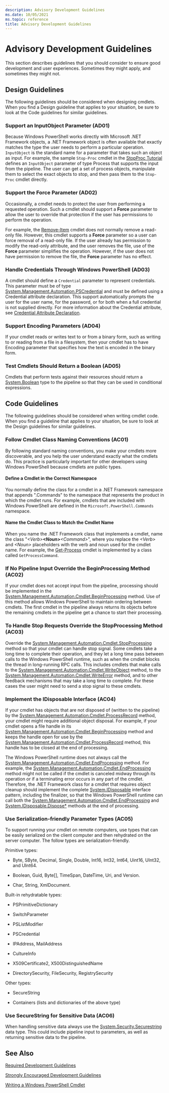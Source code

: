 ```yaml
---
description: Advisory Development Guidelines
ms.date: 10/05/2021
ms.topic: reference
title: Advisory Development Guidelines
---
```

# Advisory Development Guidelines

This section describes guidelines that you should consider to ensure good development and user
experiences. Sometimes they might apply, and sometimes they might not.

## Design Guidelines

The following guidelines should be considered when designing cmdlets. When you find a Design
guideline that applies to your situation, be sure to look at the Code guidelines for similar
guidelines.

### Support an InputObject Parameter (AD01)

Because Windows PowerShell works directly with Microsoft .NET Framework objects, a .NET Framework
object is often available that exactly matches the type the user needs to perform a particular
operation. `InputObject` is the standard name for a parameter that takes such an object as input.
For example, the sample `Stop-Proc` cmdlet in the [StopProc Tutorial](./stopproc-tutorial.md)
defines an `InputObject` parameter of type Process that supports the input from the pipeline. The
user can get a set of process objects, manipulate them to select the exact objects to stop, and then
pass them to the `Stop-Proc` cmdlet directly.

### Support the Force Parameter (AD02)

Occasionally, a cmdlet needs to protect the user from performing a requested operation. Such a
cmdlet should support a **Force** parameter to allow the user to override that protection if the
user has permissions to perform the operation.

For example, the [Remove-Item](/powershell/module/microsoft.powershell.management/remove-item)
cmdlet does not normally remove a read-only file. However, this cmdlet supports a **Force**
parameter so a user can force removal of a read-only file. If the user already has permission to
modify the read-only attribute, and the user removes the file, use of the **Force** parameter
simplifies the operation. However, if the user does not have permission to remove the file, the
**Force** parameter has no effect.

### Handle Credentials Through Windows PowerShell (AD03)

A cmdlet should define a `Credential` parameter to represent credentials. This parameter must be of
type [System.Management.Automation.PSCredential](/dotnet/api/System.Management.Automation.PSCredential)
and must be defined using a Credential attribute declaration. This support automatically prompts the
user for the user name, for the password, or for both when a full credential is not supplied
directly. For more information about the Credential attribute, see [Credential Attribute Declaration](./credential-attribute-declaration.md).

### Support Encoding Parameters (AD04)

If your cmdlet reads or writes text to or from a binary form, such as writing to or reading from a
file in a filesystem, then your cmdlet has to have Encoding parameter that specifies how the text is
encoded in the binary form.

### Test Cmdlets Should Return a Boolean (AD05)

Cmdlets that perform tests against their resources should return a [System.Boolean](/dotnet/api/System.Boolean)
type to the pipeline so that they can be used in conditional expressions.

## Code Guidelines

The following guidelines should be considered when writing cmdlet code. When you find a guideline that applies to your situation, be sure to look at the Design guidelines for similar guidelines.

### Follow Cmdlet Class Naming Conventions (AC01)

By following standard naming conventions, you make your cmdlets more discoverable, and you help the
user understand exactly what the cmdlets do. This practice is particularly important for other
developers using Windows PowerShell because cmdlets are public types.

#### Define a Cmdlet in the Correct Namespace

You normally define the class for a cmdlet in a .NET Framework namespace that appends ".Commands" to
the namespace that represents the product in which the cmdlet runs. For example, cmdlets that are
included with Windows PowerShell are defined in the `Microsoft.PowerShell.Commands` namespace.

#### Name the Cmdlet Class to Match the Cmdlet Name

When you name the .NET Framework class that implements a cmdlet, name the class
"*\<Verb>**\<Noun>**\<Command>*", where you replace the *\<Verb>* and *\<Noun>* placeholders with
the verb and noun used for the cmdlet name. For example, the [Get-Process](/powershell/module/Microsoft.PowerShell.Management/Get-Process)
cmdlet is implemented by a class called `GetProcessCommand`.

### If No Pipeline Input Override the BeginProcessing Method (AC02)

If your cmdlet does not accept input from the pipeline, processing should be implemented in the [System.Management.Automation.Cmdlet.BeginProcessing](/dotnet/api/System.Management.Automation.Cmdlet.BeginProcessing)
method. Use of this method allows Windows PowerShell to maintain ordering between cmdlets. The first
cmdlet in the pipeline always returns its objects before the remaining cmdlets in the pipeline get a
chance to start their processing.

### To Handle Stop Requests Override the StopProcessing Method (AC03)

Override the [System.Management.Automation.Cmdlet.StopProcessing](/dotnet/api/System.Management.Automation.Cmdlet.StopProcessing)
method so that your cmdlet can handle stop signal. Some cmdlets take a long time to complete their
operation, and they let a long time pass between calls to the Windows PowerShell runtime, such as
when the cmdlet blocks the thread in long-running RPC calls. This includes cmdlets that make calls
to the [System.Management.Automation.Cmdlet.WriteObject](/dotnet/api/System.Management.Automation.Cmdlet.WriteObject)
method, to the [System.Management.Automation.Cmdlet.WriteError](/dotnet/api/System.Management.Automation.Cmdlet.WriteError)
method, and to other feedback mechanisms that may take a long time to complete. For these cases the
user might need to send a stop signal to these cmdlets.

### Implement the IDisposable Interface (AC04)

If your cmdlet has objects that are not disposed of (written to the pipeline) by the [System.Management.Automation.Cmdlet.ProcessRecord](/dotnet/api/System.Management.Automation.Cmdlet.ProcessRecord)
method, your cmdlet might require additional object disposal. For example, if your cmdlet opens a
file handle in its [System.Management.Automation.Cmdlet.BeginProcessing](/dotnet/api/System.Management.Automation.Cmdlet.BeginProcessing)
method and keeps the handle open for use by the [System.Management.Automation.Cmdlet.ProcessRecord](/dotnet/api/System.Management.Automation.Cmdlet.ProcessRecord)
method, this handle has to be closed at the end of processing.

The Windows PowerShell runtime does not always call the [System.Management.Automation.Cmdlet.EndProcessing](/dotnet/api/System.Management.Automation.Cmdlet.EndProcessing)
method. For example, the [System.Management.Automation.Cmdlet.EndProcessing](/dotnet/api/System.Management.Automation.Cmdlet.EndProcessing)
method might not be called if the cmdlet is canceled midway through its operation or if a
terminating error occurs in any part of the cmdlet. Therefore, the .NET Framework class for a cmdlet
that requires object cleanup should implement the complete [System.IDisposable](/dotnet/api/System.IDisposable)
interface pattern, including the finalizer, so that the Windows PowerShell runtime can call both the [System.Management.Automation.Cmdlet.EndProcessing](/dotnet/api/System.Management.Automation.Cmdlet.EndProcessing)
and [System.IDisposable.Dispose*](/dotnet/api/System.IDisposable.Dispose) methods at the end of
processing.

### Use Serialization-friendly Parameter Types (AC05)

To support running your cmdlet on remote computers, use types that can be easily serialized on the
client computer and then rehydrated on the server computer. The follow types are
serialization-friendly.

Primitive types:

- Byte, SByte, Decimal, Single, Double, Int16, Int32, Int64, Uint16, UInt32, and UInt64.

- Boolean, Guid, Byte[], TimeSpan, DateTime, Uri, and Version.

- Char, String, XmlDocument.

Built-in rehydratable types:

- PSPrimitiveDictionary

- SwitchParameter

- PSListModifier

- PSCredential

- IPAddress, MailAddress

- CultureInfo

- X509Certificate2, X500DistinguishedName

- DirectorySecurity, FileSecurity, RegistrySecurity

Other types:

- SecureString

- Containers (lists and dictionaries of the above type)

### Use SecureString for Sensitive Data (AC06)

When handling sensitive data always use the [System.Security.Securestring](/dotnet/api/System.Security.SecureString)
data type. This could include pipeline input to parameters, as well as returning sensitive data to
the pipeline.

## See Also

[Required Development Guidelines](./required-development-guidelines.md)

[Strongly Encouraged Development Guidelines](./strongly-encouraged-development-guidelines.md)

[Writing a Windows PowerShell Cmdlet](./writing-a-windows-powershell-cmdlet.md)

